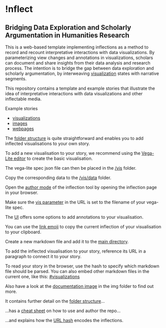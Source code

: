 # !nflect
## Bridging Data Exploration and Scholarly Argumentation in Humanities Research

This is a web-based template implementing inflections as a method to record and recount interpretative interactions with data visualizations. By parameterizing view changes and annotations in visualizations, scholars can document and share insights from their data analysis and research process. The intention is to bridge the gap between data exploration and scholarly argumentation, by interweaving [visualization](img/#10,8,1162,1455&ff0000&&&chart_overview.png) states with narrative segments.



This repository contains a template and example stories that illustrate the idea of interpretative interactions with data visualizations and other inflectable media.

Example stories
- <a href="#visualizations">visualizations</a>
- <a href="#images">images</a>
- <a href="#webpages">webpages</a>


The [folder structure](img/#0,0,369,865&ff0000&&&folder_structure.png) is quite straightforward and enables you to add inflected visualisations to your own story.



To add a new visualisation to your story, we recommend using the <a href="https://vega.github.io/editor/#/examples/vega-lite/bar">Vega-Lite editor</a> to create the basic visualisation.

The vega-lite spec json file can then be placed in the [/vis](img/#0,120,369,680&85eb1f&12,237,353,615&&folder_structure.png) folder.



Copy the corresponding data to the [/vis/data](img/#0,120,369,680&85eb1f&52,273,131,313&&folder_structure.png) folder.


Open the [author mode](img/#0,0,912,746&ff0000&&&inflections_editor.png) of the inflection tool by opening the inflection page in your browser.


Make sure the [vis parameter](img/#44,-51,862,336&ff0000&496,10,610,45&&inflections_editor.png) in the URL is set to the filename of your vega-lite spec.


The [UI](img/#0,0,912,746&ff0000&522,352,761,646&&inflections_editor.png
) offers some options to add annotations to your visualisation.


You can use the [link emoji](img/#0,0,912,746&ff0000&814,346,863,397&&inflections_editor.png) to copy the current inflection of your visualisation to your clipboard.


Create a new markdown file and add it to the [main directory](img/#0,0,369,865&85eb1f&38,660,273,852&&folder_structure.png).

To add the inflected visualisation to your story, reference its URL in a paragraph to connect it to your story.



To read your story in the browser, use the hash to specify which markdown file should be parsed. You can also embed other markdown files in the current one, like this: <a href="#visualizations">#visualizations</a>




Also have a look at the [documentation image](img/#0,0,3500,7287&ff0000&&&documentation_image.png) in the img folder to find out more.


It contains further detail on the [folder structure](img/#0,192,3500,2375&ff0000&&&documentation_image.png)...


...has a [cheat sheet](img/#0,2496,3500,5582&ff0000&&&documentation_image.png) on how to use and author the repo...


...and explains how the [URL hash](img/#0,5037,3500,7656&ff0000&&&documentation_image.png) encodes the inflections.

